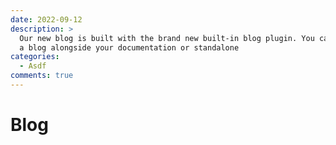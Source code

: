 ```yaml
---
date: 2022-09-12
description: >
  Our new blog is built with the brand new built-in blog plugin. You can build
  a blog alongside your documentation or standalone
categories:
  - Asdf
comments: true
---
```


# Blog